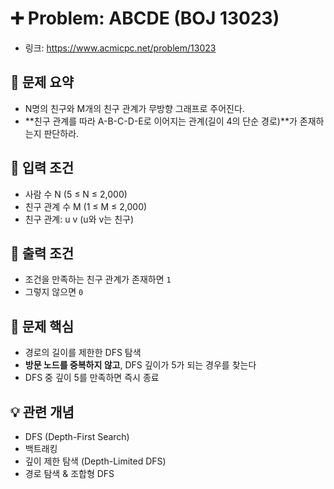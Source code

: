 # ➕ Problem: ABCDE (BOJ 13023)

- 링크: https://www.acmicpc.net/problem/13023

## 📌 문제 요약

- N명의 친구와 M개의 친구 관계가 무방향 그래프로 주어진다.
- **친구 관계를 따라 A-B-C-D-E로 이어지는 관계(길이 4의 단순 경로)**가 존재하는지 판단하라.

## 🔢 입력 조건

- 사람 수 N (5 ≤ N ≤ 2,000)
- 친구 관계 수 M (1 ≤ M ≤ 2,000)
- 친구 관계: u v (u와 v는 친구)

## 🎯 출력 조건

- 조건을 만족하는 친구 관계가 존재하면 `1`
- 그렇지 않으면 `0`

## 🧠 문제 핵심

- 경로의 길이를 제한한 DFS 탐색
- **방문 노드를 중복하지 않고**, DFS 깊이가 5가 되는 경우를 찾는다
- DFS 중 깊이 5를 만족하면 즉시 종료

## 💡 관련 개념

- DFS (Depth-First Search)
- 백트래킹
- 깊이 제한 탐색 (Depth-Limited DFS)
- 경로 탐색 & 조합형 DFS
